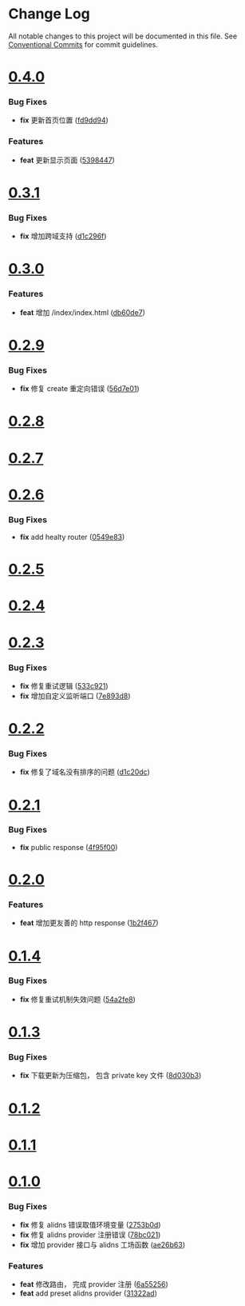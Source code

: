 # Change Log

All notable changes to this project will be documented in this file.
See [Conventional Commits](https://conventionalcommits.org) for commit guidelines.



# [0.4.0](https://github.com/tangx/srv-lego-certmgr/compare/v0.3.1...v0.4.0)

### Bug Fixes

* **fix** 更新首页位置 ([fd9dd94](https://github.com/tangx/srv-lego-certmgr/commit/fd9dd94d403bad06c12b8b724de82ff6a838c73e))


### Features

* **feat** 更新显示页面 ([5398447](https://github.com/tangx/srv-lego-certmgr/commit/53984471f729883533b632d2af5946145d0c65c6))



# [0.3.1](https://github.com/tangx/srv-lego-certmgr/compare/v0.3.0...v0.3.1)

### Bug Fixes

* **fix** 增加跨域支持 ([d1c296f](https://github.com/tangx/srv-lego-certmgr/commit/d1c296f814828177d017c47606cbfea9c3d3dc59))



# [0.3.0](https://github.com/tangx/srv-lego-certmgr/compare/v0.2.9...v0.3.0)

### Features

* **feat** 增加 /index/index.html ([db60de7](https://github.com/tangx/srv-lego-certmgr/commit/db60de7d55b647b3abdfa15952cc2ee889846965))



# [0.2.9](https://github.com/tangx/srv-lego-certmgr/compare/v0.2.8...v0.2.9)

### Bug Fixes

* **fix** 修复 create 重定向错误 ([56d7e01](https://github.com/tangx/srv-lego-certmgr/commit/56d7e0181b8ba694157b2b142c3dac5b58b6b1ec))



# [0.2.8](https://github.com/tangx/srv-lego-certmgr/compare/v0.2.7...v0.2.8)



# [0.2.7](https://github.com/tangx/srv-lego-certmgr/compare/v0.2.6...v0.2.7)



# [0.2.6](https://github.com/tangx/srv-lego-certmgr/compare/v0.2.5...v0.2.6)

### Bug Fixes

* **fix** add healty router ([0549e83](https://github.com/tangx/srv-lego-certmgr/commit/0549e83ec2b677baddae908b1a714aef865653d4))



# [0.2.5](https://github.com/tangx/srv-lego-certmgr/compare/v0.2.4...v0.2.5)



# [0.2.4](https://github.com/tangx/srv-lego-certmgr/compare/v0.2.3...v0.2.4)



# [0.2.3](https://github.com/tangx/srv-lego-certmgr/compare/v0.2.2...v0.2.3)

### Bug Fixes

* **fix** 修复重试逻辑 ([533c921](https://github.com/tangx/srv-lego-certmgr/commit/533c921635c351355bedf39c310347c79bf6ea87))
* **fix** 增加自定义监听端口 ([7e893d8](https://github.com/tangx/srv-lego-certmgr/commit/7e893d8d69413aa630094f60ac8b9dcc5f941701))



# [0.2.2](https://github.com/tangx/srv-lego-certmgr/compare/v0.2.1...v0.2.2)

### Bug Fixes

* **fix** 修复了域名没有排序的问题 ([d1c20dc](https://github.com/tangx/srv-lego-certmgr/commit/d1c20dcd21153cf675a637fe87887f287dd23746))



# [0.2.1](https://github.com/tangx/srv-lego-certmgr/compare/v0.2.0...v0.2.1)

### Bug Fixes

* **fix** public response ([4f95f00](https://github.com/tangx/srv-lego-certmgr/commit/4f95f000a791a5e4bf3cc5c46e7633b56c6d3301))



# [0.2.0](https://github.com/tangx/srv-lego-certmgr/compare/v0.1.4...v0.2.0)

### Features

* **feat** 增加更友善的 http response ([1b2f467](https://github.com/tangx/srv-lego-certmgr/commit/1b2f467d13a4f4dfd80af3d2ba22f5b221d6c6e4))



# [0.1.4](https://github.com/tangx/srv-lego-certmgr/compare/v0.1.3...v0.1.4)

### Bug Fixes

* **fix** 修复重试机制失效问题 ([54a2fe8](https://github.com/tangx/srv-lego-certmgr/commit/54a2fe89c21f4d11570cc10af291cb22759a980a))



# [0.1.3](https://github.com/tangx/srv-lego-certmgr/compare/v0.1.2...v0.1.3)

### Bug Fixes

* **fix** 下载更新为压缩包， 包含 private key 文件 ([8d030b3](https://github.com/tangx/srv-lego-certmgr/commit/8d030b35a73fd6fda714c566718daf41185edc20))



# [0.1.2](https://github.com/tangx/srv-lego-certmgr/compare/v0.1.1...v0.1.2)



# [0.1.1](https://github.com/tangx/srv-lego-certmgr/compare/v0.1.0...v0.1.1)



# [0.1.0](https://github.com/tangx/srv-lego-certmgr/compare/v0.0.1...v0.1.0)

### Bug Fixes

* **fix** 修复 alidns 错误取值环境变量 ([2753b0d](https://github.com/tangx/srv-lego-certmgr/commit/2753b0d753e18c516395de1ac8201ec1b6b13b6a))
* **fix** 修复 alidns provider 注册错误 ([78bc021](https://github.com/tangx/srv-lego-certmgr/commit/78bc021144b466eb70eb2ac1e67ca13b2a8cbc79))
* **fix** 增加 provider 接口与 alidns 工场函数 ([ae26b63](https://github.com/tangx/srv-lego-certmgr/commit/ae26b63041090277b91a9e815cbbc26bab64f0c4))


### Features

* **feat** 修改路由， 完成 provider 注册 ([6a55256](https://github.com/tangx/srv-lego-certmgr/commit/6a552565ae149b94dd8efd328d680a66afef5287))
* **feat** add preset alidns provider ([31322ad](https://github.com/tangx/srv-lego-certmgr/commit/31322add558f1a2ba344170867f7877398ea73ac))
